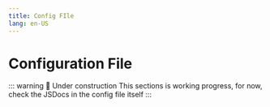 ```yaml
---
title: Config FIle
lang: en-US
---
```


# Configuration File

::: warning 🚧 Under construction
This sections is working progress, for now, check the JSDocs in the config file itself
:::
